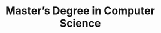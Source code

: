 ---
title: "Master’s Degree in Computer Science"
organisation: "University Ulm"
start_date: "2022-02-01"
finish_date: "2024-05-01"
---